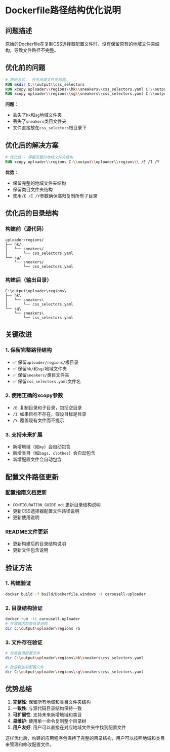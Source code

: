 # Dockerfile路径结构优化说明

## 问题描述

原始的Dockerfile在复制CSS选择器配置文件时，没有保留原有的地域文件夹结构，导致文件路径不完整。

## 优化前的问题

```dockerfile
# 原始方式 - 丢失地域文件夹结构
RUN mkdir C:\\output\\css_selectors
RUN xcopy uploader\\regions\\hk\\sneakers\\css_selectors.yaml C:\\output\\css_selectors\\ /Y
RUN xcopy uploader\\regions\\sg\\sneakers\\css_selectors.yaml C:\\output\\css_selectors\\ /Y
```

**问题**：
- 丢失了`hk`和`sg`地域文件夹
- 丢失了`sneakers`类目文件夹
- 文件直接放在`css_selectors`根目录下

## 优化后的解决方案

```dockerfile
# 优化后 - 保留完整的地域文件夹结构
RUN xcopy uploader\\regions C:\\output\\uploader\\regions\\ /E /I /Y
```

**优势**：
- 保留完整的地域文件夹结构
- 保留类目文件夹结构
- 使用`/E /I /Y`参数确保递归复制所有子目录

## 优化后的目录结构

### 构建前（源代码）
```
uploader/regions/
├── hk/
│   └── sneakers/
│       └── css_selectors.yaml
└── sg/
    └── sneakers/
        └── css_selectors.yaml
```

### 构建后（输出目录）
```
C:\output\uploader\regions\
├── hk\
│   └── sneakers\
│       └── css_selectors.yaml
└── sg\
    └── sneakers\
        └── css_selectors.yaml
```

## 关键改进

### 1. 保留完整路径结构
- ✅ 保留`uploader/regions/`根目录
- ✅ 保留`hk/`和`sg/`地域文件夹
- ✅ 保留`sneakers/`类目文件夹
- ✅ 保留`css_selectors.yaml`文件名

### 2. 使用正确的xcopy参数
- `/E`: 复制目录和子目录，包括空目录
- `/I`: 如果目标不存在，假设目标是目录
- `/Y`: 覆盖现有文件而不提示

### 3. 支持未来扩展
- 新增地域（如`my`）会自动包含
- 新增类目（如`bags`、`clothes`）会自动包含
- 新增配置文件会自动包含

## 配置文件路径更新

### 配置指南文档更新
- `CONFIGURATION_GUIDE.md`: 更新目录结构说明
- 更新CSS选择器配置文件路径说明
- 更新使用说明

### README文件更新
- 更新构建后的目录结构说明
- 更新文件包含说明

## 验证方法

### 1. 构建验证
```bash
docker build -f build/Dockerfile.windows -t carousell-uploader .
```

### 2. 目录结构验证
```bash
docker run -it carousell-uploader
# 在容器内检查目录结构
dir C:\output\uploader\regions /S
```

### 3. 文件存在验证
```bash
# 检查香港配置文件
dir C:\output\uploader\regions\hk\sneakers\css_selectors.yaml

# 检查新加坡配置文件
dir C:\output\uploader\regions\sg\sneakers\css_selectors.yaml
```

## 优势总结

1. **完整性**: 保留所有地域和类目文件夹结构
2. **一致性**: 与源代码目录结构保持一致
3. **可扩展性**: 支持未来新增地域和类目
4. **易维护**: 使用单一命令复制整个目录树
5. **用户友好**: 用户可以直接在对应地域文件夹中找到配置文件

这样优化后，构建的应用程序包保持了完整的目录结构，用户可以按照地域和类目来管理和修改配置文件。
